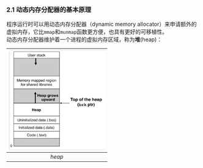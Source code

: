 ### 2.1 动态内存分配器的基本原理

程序运行时可以用动态内存分配器（dynamic memory allocator）来申请额外的虚拟内存，它比`mmap`和`munmap`函数更方便，也具有更好的可移植性。  
动态内存分配器维护着一个进程的虚拟内存区域，称为**堆**(heap)：  

|<img src="./heapmap.png" width="250" height="260" >|
|:--:|
|*heap*|


